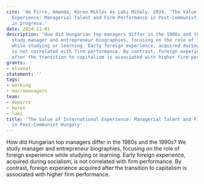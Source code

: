 ```yaml
---
cite: 'de Pirro, Amanda, Koren Miklós és Laki Mihály. 2024. "The Value of International
  Experience: Managerial Talent and Firm Performance in Post-Communist Hungary."  Work
  in progress.'
date: 2024-11-01
description: 'How did Hungarian top managers differ in the 1980s and the 1990s? We
  study manager and entrepreneur biographies, focusing on the role of foreign experience
  while studying or learning. Early foreign experience, acquired during socialism,
  is not correlated with firm performance. By contrast, foreign experience acquired
  after the transition to capitalism is associated with higher firm performance. '
grants:
- elvonal
statement: ''
tags:
- working
- macromanagers
team:
- depirro
- koren
- laki
title: 'The Value of International Experience: Managerial Talent and Firm Performance
  in Post-Communist Hungary'
---
```

How did Hungarian top managers differ in the 1980s and the 1990s? We study manager and entrepreneur biographies, focusing on the role of foreign experience while studying or learning. Early foreign experience, acquired during socialism, is not correlated with firm performance. By contrast, foreign experience acquired after the transition to capitalism is associated with higher firm performance.